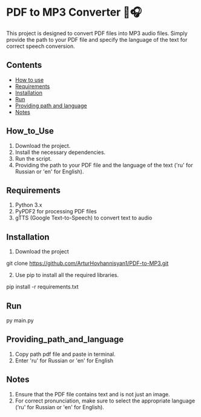 # PDF to MP3 Converter 📄🎧

This project is designed to convert PDF files into MP3 audio files. Simply provide the path to your PDF file and specify the language of the text for correct speech conversion.

## Contents
- [How to use](#how_to_use)
- [Requirements](#Requirements)
- [Installation](#Installation)
- [Run](#Run)
- [Providing path and language](#Providing_path_and_language)
- [Notes](#Notes)



## How_to_Use

1. Download the project. 
2. Install the necessary dependencies.
3. Run the script. 
4. Providing the path to your PDF file and the language of the text ('ru' for Russian or 'en' for English).


## Requirements

1. Python 3.x
2. PyPDF2 for processing PDF files
3. gTTS (Google Text-to-Speech) to convert text to audio


## Installation

1. Download the project

git clone https://github.com/ArturHovhannisyan1/PDF-to-MP3.git

2. Use pip to install all the required libraries.

pip install -r requirements.txt


## Run

py main.py


## Providing_path_and_language

1. Copy path pdf file and paste in terminal.
2. Enter 'ru' for Russian or 'en' for English 



## Notes

1. Ensure that the PDF file contains text and is not just an image.
2. For correct pronunciation, make sure to select the appropriate language ('ru' for Russian or 'en' for English).


